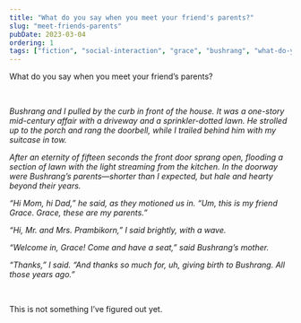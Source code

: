 ```yaml
---
title: "What do you say when you meet your friend's parents?"
slug: "meet-friends-parents"
pubDate: 2023-03-04
ordering: 1
tags: ["fiction", "social-interaction", "grace", "bushrang", "what-do-you-say", "awkward"]
---	
```

    
<span class="small-caps">What do you say</span> when you meet your friend’s parents?

<br />

<i>

Bushrang and I pulled by the curb in front of the house. It was a one-story mid-century affair with a driveway and a sprinkler-dotted lawn. He strolled up to the porch and rang the doorbell, while I trailed behind him with my suitcase in tow.

After an eternity of fifteen seconds the front door sprang open, flooding a section of lawn with the light streaming from the kitchen. In the doorway were Bushrang’s parents—shorter than I expected, but hale and hearty beyond their years.

“Hi Mom, hi Dad,” he said, as they motioned us in. “Um, this is my friend Grace. Grace, these are my parents.”

“Hi, Mr. and Mrs. Prambikorn,” I said brightly, with a wave.

“Welcome in, Grace! Come and have a seat,” said Bushrang’s mother.

“Thanks,” I said. “And thanks so much for, uh, giving birth to Bushrang. All those years ago.”

</i>

<br />
	
This is not something I’ve figured out yet.

